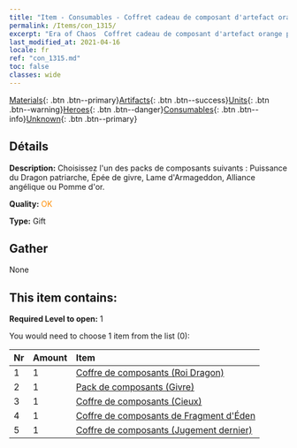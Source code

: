 ```yaml
---
title: "Item - Consumables - Coffret cadeau de composant d'artefact orange premium à sélectionner"
permalink: /Items/con_1315/
excerpt: "Era of Chaos  Coffret cadeau de composant d'artefact orange premium à sélectionner"
last_modified_at: 2021-04-16
locale: fr
ref: "con_1315.md"
toc: false
classes: wide
---
```

 [Materials](/fr/Items/){: .btn .btn--primary}[Artifacts](/fr/Items/Artifacts/){: .btn .btn--success}[Units](/fr/Items/Units/){: .btn .btn--warning}[Heroes](/fr/Items/Heroes/){: .btn .btn--danger}[Consumables](/fr/Items/Consumables/){: .btn .btn--info}[Unknown](/fr/Items/Unknown/){: .btn .btn--primary}

## Détails
 **Description:** Choisissez l'un des packs de composants suivants : Puissance du Dragon patriarche, Épée de givre, Lame d'Armageddon, Alliance angélique ou Pomme d'or.

 **Quality:** <span style="color: #FF8C00">OK</span>

 **Type:** Gift

## Gather

  None

## This item contains:

 **Required Level to open:** 1

 You would need to choose 1 item from the list (0):

  | Nr | Amount |     Item    |
  |:---|:-------|:------------|
  | 1 | 1 | [Coffre de composants (Roi Dragon)](/fr/Items/con_1348/) |  | 
  | 2 | 1 | [Pack de composants (Givre)](/fr/Items/con_1352/) |  | 
  | 3 | 1 | [Coffre de composants (Cieux)](/fr/Items/con_1354/) |  | 
  | 4 | 1 | [Coffre de composants de Fragment d'Éden](/fr/Items/con_1864/) |  | 
  | 5 | 1 | [Coffre de composants (Jugement dernier)](/fr/Items/con_1360/) |  | 
